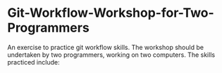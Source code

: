 # Git-Workflow-Workshop-for-Two-Programmers
An exercise to practice git workflow skills. The workshop should be undertaken by two programmers, working on two computers. The skills practiced include:
